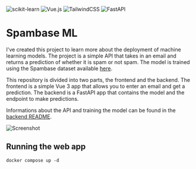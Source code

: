 ![scikit-learn](https://img.shields.io/badge/scikit--learn-%23F7931E.svg?style=for-the-badge&logo=scikit-learn&logoColor=white) ![Vue.js](https://img.shields.io/badge/vuejs-%2335495e.svg?style=for-the-badge&logo=vuedotjs&logoColor=%234FC08D) ![TailwindCSS](https://img.shields.io/badge/tailwindcss-%2338B2AC.svg?style=for-the-badge&logo=tailwind-css&logoColor=white) ![FastAPI](https://img.shields.io/badge/FastAPI-005571?style=for-the-badge&logo=fastapi)
# Spambase ML
I've created this project to learn more about the deployment of machine learning models. The project is a simple API that takes in an email and returns a prediction of whether it is spam or not spam. The model is trained using the Spambase dataset available [here](https://archive.ics.uci.edu/ml/datasets/Spambase).


This repository is divided into two parts, the frontend and the backend. The frontend is a simple Vue 3 app that allows you to enter an email and get a prediction. The backend is a FastAPI app that contains the model and the endpoint to make predictions.

Informations about the API and training the model can be found in the [backend README](backend/README.md).

![Screenshot](https://user-images.githubusercontent.com/22380943/218220229-b7529f64-238d-4cd6-bb77-ed88efd40938.png)

## Running the web app
```console
docker compose up -d
```
